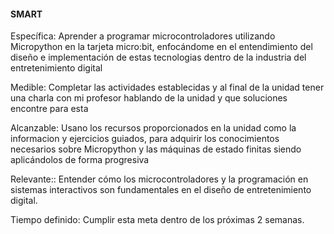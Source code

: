
#### SMART

Específica:  Aprender a programar microcontroladores utilizando Micropython en la tarjeta micro:bit, enfocándome en el entendimiento del diseño e implementación de estas
tecnologias dentro de la industria del entretenimiento digital

Medible: Completar las actividades establecidas y al final de la unidad tener una charla con mi profesor hablando de la unidad y que soluciones encontre para esta

Alcanzable: Usano los recursos proporcionados en la unidad como la informacion y ejercicios guiados,
para adquirir los conocimientos necesarios sobre Micropython y las máquinas de estado finitas siendo aplicándolos de forma progresiva

Relevante:: Entender cómo los microcontroladores y la programación en sistemas
interactivos son fundamentales en el diseño de entretenimiento digital.

Tiempo definido: Cumplir esta meta dentro de los próximas 2 semanas.
